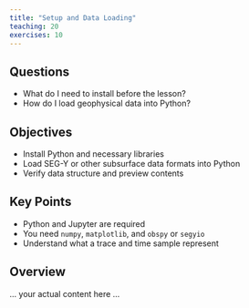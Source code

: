 ```yaml
---
title: "Setup and Data Loading"
teaching: 20
exercises: 10
---
```


## Questions

- What do I need to install before the lesson?
- How do I load geophysical data into Python?

## Objectives

- Install Python and necessary libraries
- Load SEG-Y or other subsurface data formats into Python
- Verify data structure and preview contents

## Key Points

- Python and Jupyter are required
- You need `numpy`, `matplotlib`, and `obspy` or `segyio`
- Understand what a trace and time sample represent

## Overview

... your actual content here ...
